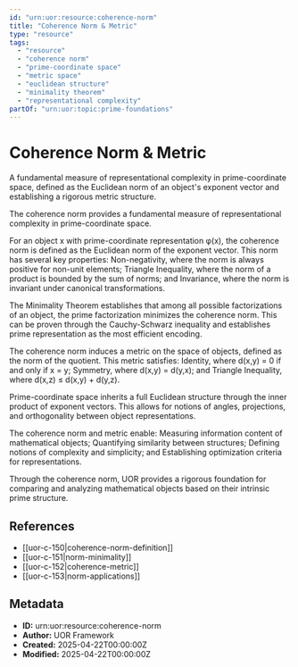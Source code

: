 ```yaml
---
id: "urn:uor:resource:coherence-norm"
title: "Coherence Norm & Metric"
type: "resource"
tags:
  - "resource"
  - "coherence norm"
  - "prime-coordinate space"
  - "metric space"
  - "euclidean structure"
  - "minimality theorem"
  - "representational complexity"
partOf: "urn:uor:topic:prime-foundations"
---
```


# Coherence Norm & Metric

A fundamental measure of representational complexity in prime-coordinate space, defined as the Euclidean norm of an object's exponent vector and establishing a rigorous metric structure.

The coherence norm provides a fundamental measure of representational complexity in prime-coordinate space.

For an object x with prime-coordinate representation φ(x), the coherence norm is defined as the Euclidean norm of the exponent vector. This norm has several key properties: Non-negativity, where the norm is always positive for non-unit elements; Triangle Inequality, where the norm of a product is bounded by the sum of norms; and Invariance, where the norm is invariant under canonical transformations.

The Minimality Theorem establishes that among all possible factorizations of an object, the prime factorization minimizes the coherence norm. This can be proven through the Cauchy-Schwarz inequality and establishes prime representation as the most efficient encoding.

The coherence norm induces a metric on the space of objects, defined as the norm of the quotient. This metric satisfies: Identity, where d(x,y) = 0 if and only if x = y; Symmetry, where d(x,y) = d(y,x); and Triangle Inequality, where d(x,z) ≤ d(x,y) + d(y,z).

Prime-coordinate space inherits a full Euclidean structure through the inner product of exponent vectors. This allows for notions of angles, projections, and orthogonality between object representations.

The coherence norm and metric enable: Measuring information content of mathematical objects; Quantifying similarity between structures; Defining notions of complexity and simplicity; and Establishing optimization criteria for representations.

Through the coherence norm, UOR provides a rigorous foundation for comparing and analyzing mathematical objects based on their intrinsic prime structure.

## References

- [[uor-c-150|coherence-norm-definition]]
- [[uor-c-151|norm-minimality]]
- [[uor-c-152|coherence-metric]]
- [[uor-c-153|norm-applications]]

## Metadata

- **ID:** urn:uor:resource:coherence-norm
- **Author:** UOR Framework
- **Created:** 2025-04-22T00:00:00Z
- **Modified:** 2025-04-22T00:00:00Z
